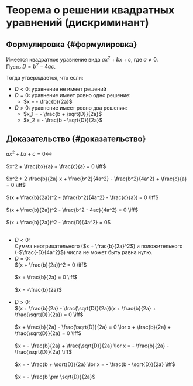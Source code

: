 # Теорема о решении квадратных уравнений (дискриминант)

## Формулировка {#формулировка}

Имеется квадратное уравнение вида $ax^2 + bx + c$, где $a \neq 0$. <br>
Пусть $D = b^2 - 4ac$. <br>

Тогда утверждается, что если: <br>

- $D < 0$: уравнение не имеет решений
- $D = 0$: уравнение имеет ровно одно решение:
    - $x = - \frac{b}{2a}$
- $D > 0$: уравнение имеет ровно два решения:
    - $x_1 = - \frac{b + \sqrt{D}}{2a}$
    - $x_2 = - \frac{b - \sqrt{D}}{2a}$

## Доказательство {#доказательство}

$ax^2 + bx + c = 0 \iff$ <br><br>
$x^2 + \frac{bx}{a} + \frac{c}{a} = 0 \iff$ <br><br>
$x^2 + 2 \frac{b}{2a} x + \frac{b^2}{4a^2} - \frac{b^2}{4a^2} + \frac{c}{a} = 0 \iff$ <br><br>
$(x + \frac{b}{2a})^2 - (\frac{b^2}{4a^2} - \frac{c}{a}) = 0 \iff$ <br><br>
$(x + \frac{b}{2a})^2 - \frac{b^2 - 4ac}{4a^2} = 0 \iff$ <br><br>
$(x + \frac{b}{2a})^2 - \frac{D}{4a^2} = 0$ <br><br>

- $D < 0$: <br>
    Сумма неотрицательного ($x + \frac{b}{2a}^2$) и положительного (-$\frac{-D}{4a^2}$) числа не может быть равна нулю.
- $D = 0$: <br>
    $(x + \frac{b}{2a})^2 = 0 \iff$ <br><br>
    $x + \frac{b}{2a} = 0 \iff$ <br><br>
    $x = -\frac{b}{2a}$ <br><br>
- $D > 0$: <br>
    $(x + \frac{b}{2a} - \frac{\sqrt{D}}{2a})(x + \frac{b}{2a} + \frac{\sqrt{D}}{2a}) = 0 \iff$ <br><br>
    $x + \frac{b}{2a} - \frac{\sqrt{D}}{2a} = 0 \lor x + \frac{b}{2a} + \frac{\sqrt{D}}{2a} = 0 \iff$ <br><br>
    $x = - \frac{b}{2a} + \frac{\sqrt{D}}{2a} \lor x = - \frac{b}{2a} - \frac{\sqrt{D}}{2a} \iff$ <br><br>
    $x = - \frac{b + \sqrt{D}}{2a} \lor x = - \frac{b - \sqrt{D}}{2a} \iff$ <br><br>
    $x = - \frac{b \pm \sqrt{D}}{2a}$
